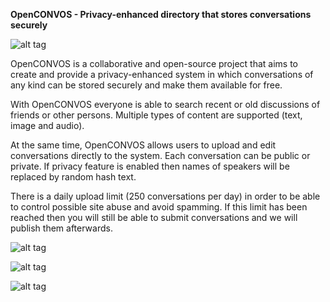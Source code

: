 <B>OpenCONVOS - Privacy-enhanced directory that stores conversations securely</b>

![alt tag](https://raw.githubusercontent.com/fsiamp/openconvos/master/main.png)

OpenCONVOS is a collaborative and open-source project that aims to create and provide a privacy-enhanced system in which conversations of any kind can be stored securely and make them available for free. 

With OpenCONVOS everyone is able to search recent or old discussions of friends or other persons. Multiple types of content are supported (text, image and audio). 

At the same time, OpenCONVOS allows users to upload and edit conversations directly to the system. Each conversation can be public or private. 
If privacy feature is enabled then names of speakers will be replaced by random hash text. 

There is a daily upload limit (250 conversations per day) in order to be able to control possible site abuse and avoid spamming.
If this limit has been reached then you will still be able to submit conversations and we will publish them afterwards. 

![alt tag](https://raw.githubusercontent.com/fsiamp/openconvos/master/assets/conversation.png)

![alt tag](https://raw.githubusercontent.com/fsiamp/openconvos/master/assets/upload.png)

![alt tag](https://raw.githubusercontent.com/fsiamp/openconvos/master/assets/example.png)
